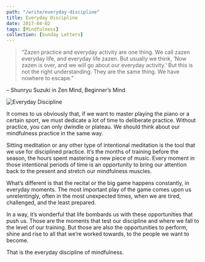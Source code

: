 ```yaml
---
path: "/write/everyday-discipline"
title: Everyday Discipline
date: 2017-04-02
tags: [Mindfulness]
collection: [Sunday Letters]
---
```


> “Zazen practice and everyday activity are one thing. We call zazen everyday life, and everyday life zazen. But usually we think, ‘Now zazen is over, and we will go about our everyday activity.’ But this is not the right understanding. They are the same thing. We have nowhere to escape.”

– Shunryu Suzuki in Zen Mind, Beginner’s Mind

![Everyday Discipline](./img/april-2-fb.jpg)

It comes to us obviously that, if we want to master playing the piano or a certain sport, we must dedicate a lot of time to deliberate practice. Without practice, you can only dwindle or plateau. We should think about our mindfulness practice in the same way.

Sitting meditation or any other type of intentional meditation is the tool that we use for disciplined practice. It’s the months of training before the season, the hours spent mastering a new piece of music. Every moment in those intentional periods of time is an opportunity to bring our attention back to the present and stretch our mindfulness muscles.

What’s different is that the recital or the big game happens constantly, in everyday moments. The most important play of the game comes upon us unrelentingly, often in the most unexpected times, when we are tired, challenged, and the least prepared.

In a way, it’s wonderful that life bombards us with these opportunities that push us. Those are the moments that test our discipline and where we fall to the level of our training. But those are also the opportunities to perform, shine and rise to all that we’re worked towards, to the people we want to become.

That is the everyday discipline of mindfulness.